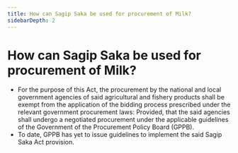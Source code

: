 ```yaml
---
title: How can Sagip Saka be used for procurement of Milk?
sidebarDepth: 2
---
```


# How can Sagip Saka be used for procurement of Milk?


 - For the purpose of this Act, the procurement by the national and local government agencies of said agricultural and fishery products shall be exempt from the application of the bidding process prescribed under the relevant government procurement laws: Provided, that the said agencies shall undergo a negotiated procurement under the applicable guidelines of the Government of the Procurement Policy Board (GPPB).
 - To date, GPPB has yet to issue guidelines to implement the said Sagip Saka Act provision.
